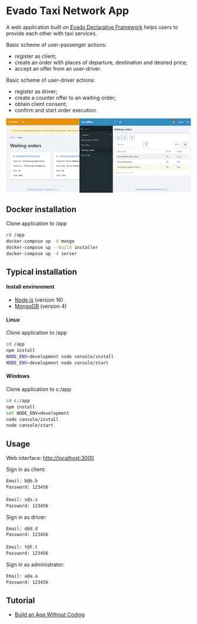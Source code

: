 # Evado Taxi Network App

A web application built on [Evado Declarative Framework](https://github.com/mkhorin/evado) 
helps users to provide each other with taxi services. 

Basic scheme of user-passenger actions:

- register as client;
- create an order with places of departure, destination and desired price;
- accept an offer from an user-driver.

Basic scheme of user-driver actions:

- register as driver;
- create a counter offer to an waiting order;
- obtain client consent;
- confirm and start order execution.

[![Web app built on Evado declarative framework](doc/evado-app.png)](http://nervebit.com)

## Docker installation

Clone application to /app
```sh
cd /app
docker-compose up -d mongo
docker-compose up --build installer
docker-compose up -d server
```

## Typical installation

#### Install environment
- [Node.js](https://nodejs.org) (version 16)
- [MongoDB](https://www.mongodb.com/download-center/community) (version 4)

#### Linux
Clone application to /app
```sh
cd /app
npm install
NODE_ENV=development node console/install
NODE_ENV=development node console/start
```

#### Windows
Clone application to c:/app
```sh
cd c:/app
npm install
set NODE_ENV=development
node console/install
node console/start
```

## Usage
 
Web interface: [http://localhost:3000](http://localhost:3000)

Sign in as client:
```sh
Email: b@b.b
Password: 123456

Email: s@s.s
Password: 123456
```
Sign in as driver:
```sh
Email: d@d.d
Password: 123456

Email: t@t.t
Password: 123456
```
Sign in as administrator:
```sh
Email: a@a.a
Password: 123456
```

## Tutorial
- [Build an App Without Coding](http://nervebit.com)